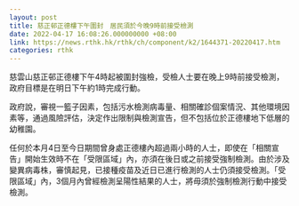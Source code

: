 ```yaml
---
layout: post
title: 慈正邨正德樓下午圍封　居民須於今晚9時前接受檢測
date: 2022-04-17 16:08:26.000000000 +08:00
link: https://news.rthk.hk/rthk/ch/component/k2/1644371-20220417.htm
categories: rthk
---
```


慈雲山慈正邨正德樓下午4時起被圍封強檢，受檢人士要在晚上9時前接受檢測，政府目標是在明日下午約1時完成行動。

政府說，審視一籃子因素，包括污水檢測病毒量、相關確診個案情況、其他環境因素等，通過風險評估，決定作出限制與檢測宣告，但不包括位於正德樓地下低層的幼稚園。

任何於本月4日至今日期間曾身處正德樓內超過兩小時的人士，即使在「相關宣告」開始生效時不在「受限區域」內，亦須在後日或之前接受強制檢測。由於涉及變異病毒株，審慎起見，已接種疫苗及近日已進行檢測的人士仍須接受檢測。「受限區域」內，3個月內曾經檢測呈陽性結果的人士，將毋須於強制檢測行動中接受檢測。

